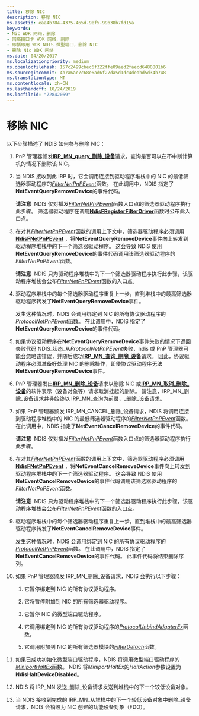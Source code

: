 ```yaml
---
title: 移除 NIC
description: 移除 NIC
ms.assetid: eaa4b784-4375-465d-9ef5-99b38b7fd15a
keywords:
- Nic WDK 网络，删除
- 网络接口卡 WDK 网络，删除
- 即插即用 WDK NDIS 微型端口，删除 NIC
- 删除 Nic WDK 网络
ms.date: 04/20/2017
ms.localizationpriority: medium
ms.openlocfilehash: 157c2499cbec6f322ffe09aed2faecd6480801b6
ms.sourcegitcommit: 4b7a6ac7c68e6ad6f27da5d1dc4deabd5d34b748
ms.translationtype: MT
ms.contentlocale: zh-CN
ms.lasthandoff: 10/24/2019
ms.locfileid: "72842069"
---
```

# <a name="removing-a-nic"></a>移除 NIC





以下步骤描述了 NDIS 如何参与删除 NIC：

1.  PnP 管理器颁发[**IRP\_MN\_query\_删除\_设备**](https://docs.microsoft.com/windows-hardware/drivers/kernel/irp-mn-query-remove-device)请求，查询是否可以在不中断计算机的情况下删除该 NIC。

2.  当 NDIS 接收到此 IRP 时，它会调用连接到驱动程序堆栈中的 NIC 的最低筛选器驱动程序的[*FilterNetPnPEvent*](https://docs.microsoft.com/windows-hardware/drivers/ddi/ndis/nc-ndis-filter_net_pnp_event)函数。 在此调用中，NDIS 指定了**NetEventQueryRemoveDevice**的事件代码。

    **请注意**  NDIS 仅对播发[*FilterNetPnPEvent*](https://docs.microsoft.com/windows-hardware/drivers/ddi/ndis/nc-ndis-filter_net_pnp_event)函数入口点的筛选器驱动程序执行此步骤。 筛选器驱动程序在调用[**NdisFRegisterFilterDriver**](https://docs.microsoft.com/windows-hardware/drivers/ddi/ndis/nf-ndis-ndisfregisterfilterdriver)函数时公布此入口点。

     

3.  在对其[*FilterNetPnPEvent*](https://docs.microsoft.com/windows-hardware/drivers/ddi/ndis/nc-ndis-filter_net_pnp_event)函数的调用上下文中，筛选器驱动程序必须调用[**NdisFNetPnPEvent**](https://docs.microsoft.com/windows-hardware/drivers/ddi/ndis/nf-ndis-ndisfnetpnpevent) ，将**NetEventQueryRemoveDevice**事件向上转发到驱动程序堆栈中的下一个筛选器驱动程序。 这会导致 NDIS 使用**NetEventQueryRemoveDevice**的事件代码调用该筛选器驱动程序的*FilterNetPnPEvent*函数。

    **请注意**  NDIS 只为驱动程序堆栈中的下一个筛选器驱动程序执行此步骤，该驱动程序堆栈会公布[*FilterNetPnPEvent*](https://docs.microsoft.com/windows-hardware/drivers/ddi/ndis/nc-ndis-filter_net_pnp_event)函数的入口点。

     

4.  驱动程序堆栈中的每个筛选器驱动程序重复上一步，直到堆栈中的最高筛选器驱动程序转发了**NetEventQueryRemoveDevice**事件。

    发生这种情况时，NDIS 会调用绑定到 NIC 的所有协议驱动程序的[*ProtocolNetPnPEvent*](https://docs.microsoft.com/windows-hardware/drivers/ddi/ndis/nc-ndis-protocol_net_pnp_event)函数。 在此调用中，NDIS 指定了**NetEventQueryRemoveDevice**的事件代码。

5.  如果协议驱动程序在**NetEventQueryRemoveDevice**事件失败的情况下返回失败代码 NDIS\_状态\_从*ProtocolNetPnPEvent*失败，ndis 或 PnP 管理器可能会忽略该错误，并随后成功[**IRP\_MN\_查询\_删除\_设备**](https://docs.microsoft.com/windows-hardware/drivers/kernel/irp-mn-query-remove-device)请求。 因此，协议驱动程序必须准备好处理 NIC 的删除操作，即使协议驱动程序无法**NetEventQueryRemoveDevice**事件。

6.  PnP 管理器发出[**IRP\_MN\_删除\_设备**](https://docs.microsoft.com/windows-hardware/drivers/kernel/irp-mn-remove-device)请求以删除 NIC 或[**IRP\_MN\_取消\_删除\_设备**](https://docs.microsoft.com/windows-hardware/drivers/kernel/irp-mn-cancel-remove-device)的软件表示（设备对象等）请求取消挂起的删除。 请注意，IRP\_MN\_删除\_设备请求并非始终以 IRP\_MN\_查询为前缀，\_删除\_设备请求。

7.  如果 PnP 管理器颁发 IRP\_MN\_CANCEL\_删除\_设备请求，NDIS 将调用连接到驱动程序堆栈中的 NIC 的最低筛选器驱动程序的[*FilterNetPnPEvent*](https://docs.microsoft.com/windows-hardware/drivers/ddi/ndis/nc-ndis-filter_net_pnp_event)函数。 在此调用中，NDIS 指定了**NetEventCancelRemoveDevice**的事件代码。

    **请注意**  NDIS 仅对播发[*FilterNetPnPEvent*](https://docs.microsoft.com/windows-hardware/drivers/ddi/ndis/nc-ndis-filter_net_pnp_event)函数入口点的筛选器驱动程序执行此步骤。

     

8.  在对其[*FilterNetPnPEvent*](https://docs.microsoft.com/windows-hardware/drivers/ddi/ndis/nc-ndis-filter_net_pnp_event)函数的调用上下文中，筛选器驱动程序必须调用[**NdisFNetPnPEvent**](https://docs.microsoft.com/windows-hardware/drivers/ddi/ndis/nf-ndis-ndisfnetpnpevent) ，将**NetEventCancelRemoveDevice**事件向上转发到驱动程序堆栈中的下一个筛选器驱动程序。 这会导致 NDIS 使用**NetEventCancelRemoveDevice**的事件代码调用该筛选器驱动程序的*FilterNetPnPEvent*函数。

    **请注意**  NDIS 只为驱动程序堆栈中的下一个筛选器驱动程序执行此步骤，该驱动程序堆栈会公布[*FilterNetPnPEvent*](https://docs.microsoft.com/windows-hardware/drivers/ddi/ndis/nc-ndis-filter_net_pnp_event)函数的入口点。

     

9.  驱动程序堆栈中的每个筛选器驱动程序重复上一步，直到堆栈中的最高筛选器驱动程序转发了**NetEventCancelRemoveDevice**事件。

    发生这种情况时，NDIS 会调用绑定到 NIC 的所有协议驱动程序的[*ProtocolNetPnPEvent*](https://docs.microsoft.com/windows-hardware/drivers/ddi/ndis/nc-ndis-protocol_net_pnp_event)函数。 在此调用中，NDIS 指定了**NetEventCancelRemoveDevice**的事件代码。 此事件代码将结束删除序列。

10. 如果 PnP 管理器颁发 IRP\_MN\_删除\_设备请求，NDIS 会执行以下步骤：

    1.  它暂停绑定到 NIC 的所有协议驱动程序。

    2.  它将暂停附加到 NIC 的所有筛选器驱动程序。

    3.  它暂停 NIC 的微型端口驱动程序。

    4.  它调用绑定到 NIC 的所有协议驱动程序的[*ProtocolUnbindAdapterEx*](https://docs.microsoft.com/windows-hardware/drivers/ddi/ndis/nc-ndis-protocol_unbind_adapter_ex)函数。

    5.  它调用附加到 NIC 的所有筛选器模块的[*FilterDetach*](https://docs.microsoft.com/windows-hardware/drivers/ddi/ndis/nc-ndis-filter_detach)函数。

11. 如果已成功初始化微型端口驱动程序，NDIS 将调用微型端口驱动程序的[*MiniportHaltEx*](https://docs.microsoft.com/windows-hardware/drivers/ddi/ndis/nc-ndis-miniport_halt)函数。 NDIS 将*MiniportHaltEx*的*HaltAction*参数设置为**NdisHaltDeviceDisabled**。

12. NDIS 将 IRP\_MN 发送\_删除\_设备请求发送到堆栈中的下一个较低设备对象。

13. 当 NDIS 接收到完成的 IRP\_MN\_从堆栈中的下一个较低设备对象中删除\_设备请求，NDIS 会销毁为 NIC 创建的功能设备对象（FDO）。

 

 





